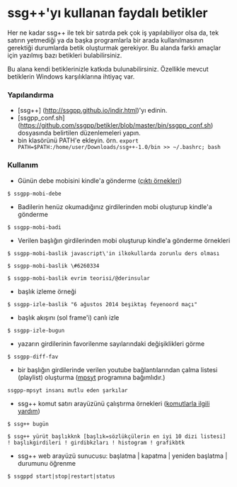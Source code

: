 ssg++'yı kullanan faydalı betikler
==================================

Her ne kadar ssg++ ile tek bir satırda pek çok iş yapılabiliyor olsa da, tek satırın yetmediği ya da başka programlarla bir arada kullanılmasının gerektiği durumlarda betik oluşturmak gerekiyor. Bu alanda farklı amaçlar için yazılmış bazı betikleri bulabilirsiniz.

Bu alana kendi betiklerinizle katkıda bulunabilirsiniz. Özellikle mevcut betiklerin Windows karşılıklarına ihtiyaç var.

### Yapılandırma

 * [ssg++] (http://ssgpp.github.io/indir.html)'yı edinin. 
 * [ssgpp_conf.sh] (https://github.com/ssgpp/betikler/blob/master/bin/ssgpp_conf.sh) dosyasında belirtilen düzenlemeleri yapın.
 * bin klasörünü PATH'e ekleyin. örn. `export PATH=$PATH:/home/user/Downloads/ssg++-1.0/bin >> ~/.bashrc; bash`

### Kullanım

* Günün debe mobisini kindle'a gönderme ([çıktı örnekleri](http://ssgpp.github.io/mobi.html))

``
$ ssgpp-mobi-debe
``

* Badilerin henüz okumadığınız girdilerinden mobi oluşturup kindle'a gönderme

``
$ ssgpp-mobi-badi
``

* Verilen başlığın girdilerinden mobi oluşturup kindle'a gönderme örnekleri

``
$ ssgpp-mobi-baslik javascript\'in ilkokullarda zorunlu ders olması
``

```
$ ssgpp-mobi-baslik \#6260334
```

```
$ ssgpp-mobi-baslik evrim teorisi/@derinsular
```

* başlık izleme örneği

``
$ ssgpp-izle-baslik "6 ağustos 2014 beşiktaş feyenoord maçı"
``

* başlık akışını (sol frame'i) canlı izle

``
$ ssgpp-izle-bugun
``

* yazarın girdilerinin favorilenme sayılarındaki değişiklikleri görme

``
$ ssgpp-diff-fav
``

* bir başlığın girdilerinde verilen youtube bağlantılarından çalma listesi (playlist) oluşturma ([mpsyt](https://github.com/np1/mps-youtube/) programına bağımlıdır.)

``
ssgpp-mpsyt insanı mutlu eden şarkılar
``

* ssg++ komut satırı arayüzünü çalıştırma örnekleri ([komutlarla ilgili yardım](http://ssgpp.github.io/#sec-3-2))

``
$ ssg++ bugün
``

``
$ ssg++ yürüt başlıkknk [başlık=sözlükçülerin en iyi 10 dizi listesi] ! başlıkgirdileri ! girdibkzları ! histogram ! grafikbtk
``

* ssg++ web arayüzü sunucusu: başlatma | kapatma | yeniden başlatma | durumunu öğrenme

``
$ ssgppd start|stop|restart|status
``

